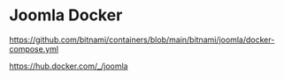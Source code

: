 # Joomla Docker

https://github.com/bitnami/containers/blob/main/bitnami/joomla/docker-compose.yml

https://hub.docker.com/_/joomla

